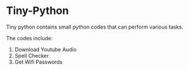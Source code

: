 # Tiny-Python

Tiny python contains small python codes that can perform various tasks.

The codes include: <br>
1. Download Youtube Audio <br>
2. Spell Checker <br>
3. Get Wifi Passwords <br>
